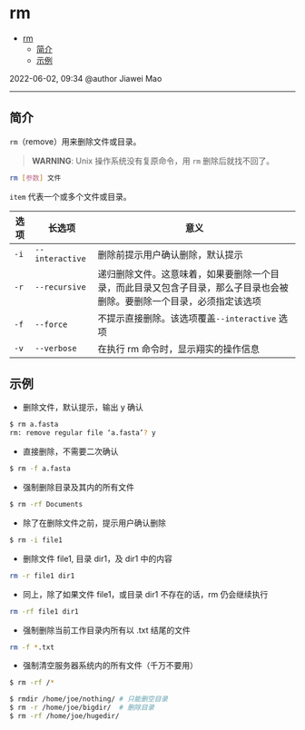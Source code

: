 # rm

- [rm](#rm)
  - [简介](#简介)
  - [示例](#示例)

2022-06-02, 09:34
@author Jiawei Mao
*****

## 简介

`rm`（remove）用来删除文件或目录。

> **WARNING**: Unix 操作系统没有复原命令，用 `rm` 删除后就找不回了。

```sh
rm [参数] 文件
```

`item` 代表一个或多个文件或目录。

|选项|长选项|意义|
|---|---|---|
|`-i`|`--interactive`|删除前提示用户确认删除，默认提示|
|`-r`|`--recursive`|递归删除文件。这意味着，如果要删除一个目录，而此目录又包含子目录，那么子目录也会被删除。要删除一个目录，必须指定该选项|
|`-f`|`--force`|不提示直接删除。该选项覆盖`--interactive` 选项|
|`-v`|`--verbose`|在执行 rm 命令时，显示翔实的操作信息|

## 示例

- 删除文件，默认提示，输出 y 确认

```sh
$ rm a.fasta 
rm: remove regular file ‘a.fasta’? y
```

- 直接删除，不需要二次确认

```sh
$ rm -f a.fasta
```

- 强制删除目录及其内的所有文件

```sh
$ rm -rf Documents
```

- 除了在删除文件之前，提示用户确认删除

```sh
$ rm -i file1
```

- 删除文件 file1, 目录 dir1，及 dir1 中的内容

```sh
rm -r file1 dir1
```

- 同上，除了如果文件 file1，或目录 dir1 不存在的话，rm 仍会继续执行

```bash
rm -rf file1 dir1
```

- 强制删除当前工作目录内所有以 .txt 结尾的文件

```sh
rm -f *.txt
```

- 强制清空服务器系统内的所有文件（千万不要用）

```sh
$ rm -rf /*
```

```bash
$ rmdir /home/joe/nothing/ # 只能删空目录
$ rm -r /home/joe/bigdir/  # 删除目录
$ rm -rf /home/joe/hugedir/
```